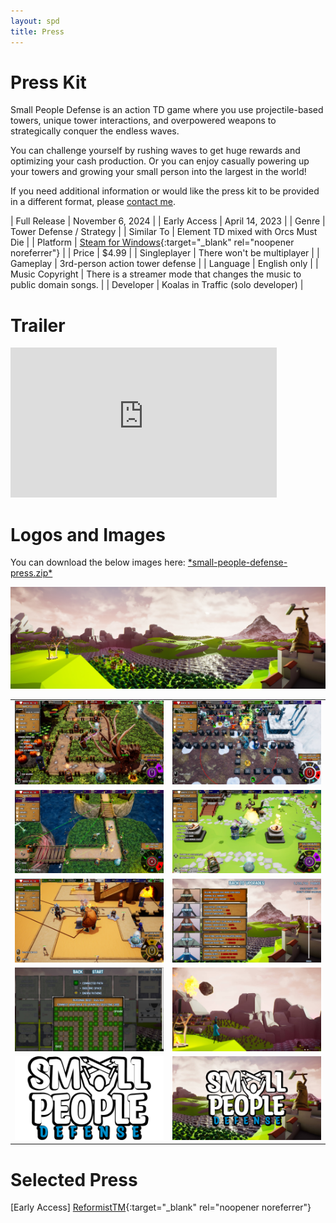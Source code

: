 ```yaml
---
layout: spd
title: Press
---
```


# Press Kit

Small People Defense is an action TD game where you use projectile-based towers, unique tower interactions, and overpowered weapons to strategically conquer the endless waves.

You can challenge yourself by rushing waves to get huge rewards and optimizing your cash production. Or you can enjoy casually powering up your towers and growing your small person into the largest in the world!

If you need additional information or would like the press kit to be provided in a different format, please [contact me](/spd/contact).

| Full Release | November 6, 2024 |
| Early Access | April 14, 2023 |
| Genre | Tower Defense / Strategy |
| Similar To | Element TD mixed with Orcs Must Die |
| Platform | [Steam for Windows](https://store.steampowered.com/app/2239870/Small_People_Defense/){:target="_blank" rel="noopener noreferrer"} |
| Price | $4.99 |
| Singleplayer | There won't be multiplayer |
| Gameplay | 3rd-person action tower defense |
| Language | English only |
| Music Copyright | There is a streamer mode that changes the music to public domain songs. |
| Developer | Koalas in Traffic (solo developer) |

# Trailer

<iframe width="426" height="240" src="https://www.youtube.com/embed/iubqgNdi7Jg" title="YouTube video player" frameborder="0" allow="accelerometer; autoplay; clipboard-write; encrypted-media; gyroscope; picture-in-picture; web-share" allowfullscreen></iframe>

# Logos and Images

You can download the below images here: [\*small-people-defense-press.zip\*](/assets/images/spd/small-people-defense-press.zip)

<a href="/assets/images/spd/press-banner.jpg" target="_blank" rel="noopener noreferrer"><img src="/assets/images/spd/press-banner.jpg"></a>

<table>
  <tr>
    <td><a href="/assets/images/spd/press-gameplay1.jpg" target="_blank" rel="noopener noreferrer"><img src="/assets/images/spd/press-gameplay1.jpg"></a></td>
    <td><a href="/assets/images/spd/press-gameplay2.jpg" target="_blank" rel="noopener noreferrer"><img src="/assets/images/spd/press-gameplay2.jpg"></a></td>
  </tr>
  <tr>
    <td><a href="/assets/images/spd/press-gameplay3.jpg" target="_blank" rel="noopener noreferrer"><img src="/assets/images/spd/press-gameplay3.jpg"></a></td>
    <td><a href="/assets/images/spd/press-gameplay4.jpg" target="_blank" rel="noopener noreferrer"><img src="/assets/images/spd/press-gameplay4.jpg"></a></td>
  </tr>
  <tr>
    <td><a href="/assets/images/spd/press-gameplay5.jpg" target="_blank" rel="noopener noreferrer"><img src="/assets/images/spd/press-gameplay5.jpg"></a></td>
    <td><a href="/assets/images/spd/press-screenshot1.jpg" target="_blank" rel="noopener noreferrer"><img src="/assets/images/spd/press-screenshot1.jpg"></a></td>
  </tr>
  <tr>
    <td><a href="/assets/images/spd/press-screenshot2.jpg" target="_blank" rel="noopener noreferrer"><img src="/assets/images/spd/press-screenshot2.jpg"></a></td>
    <td><a href="/assets/images/spd/press-screenshot3.jpg" target="_blank" rel="noopener noreferrer"><img src="/assets/images/spd/press-screenshot3.jpg"></a></td>
  </tr>
  <tr>
    <td><a href="/assets/images/spd/press-logo1.png" target="_blank" rel="noopener noreferrer"><img src="/assets/images/spd/press-logo1.png"></a></td>
    <td><center><a href="/assets/images/spd/press-logo3.jpg" target="_blank" rel="noopener noreferrer"><img src="/assets/images/spd/press-logo3.jpg"></a></center></td>
  </tr>
</table>

# Selected Press
\[Early Access\] [ReformistTM](https://youtu.be/RCqHg7mbXOA){:target="_blank" rel="noopener noreferrer"}
